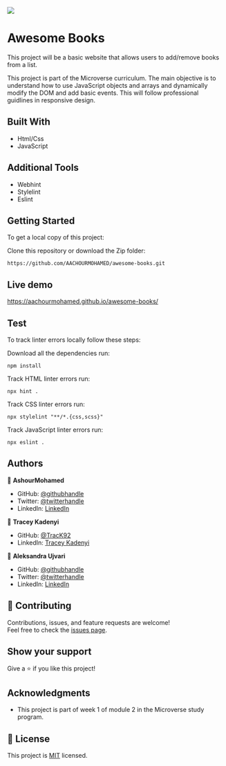 ![](https://img.shields.io/badge/Microverse-blueviolet)

# Awesome Books

This project will be a basic website that allows users to add/remove books from a list.


This project is part of the Microverse curriculum. The main objective is to understand how to use JavaScript objects and arrays and dynamically modify the DOM and add basic events. This will follow professional guidlines in responsive design.


## Built With

- Html/Css
- JavaScript

## Additional Tools

- Webhint
- Stylelint
- Eslint

## Getting Started

To get a local copy of this project:

Clone this repository or download the Zip folder:
```
https://github.com/AACHOURMOHAMED/awesome-books.git
``` 

## Live demo
https://aachourmohamed.github.io/awesome-books/

## Test
To track linter errors locally follow these steps:  

Download all the dependencies run:
```
npm install
```
Track HTML linter errors run:
```
npx hint .
```
Track CSS linter errors run:
```
npx stylelint "**/*.{css,scss}"
```
Track JavaScript linter errors run:
```
npx eslint .
```


## Authors

👤 **AshourMohamed**

- GitHub: [@githubhandle](https://github.com/AACHOURMOHAMED)
- Twitter: [@twitterhandle](https://twitter.com/MohamedAachour3)
- LinkedIn: [LinkedIn](https://linkedin.com/in/mohamed-aachour-25405b215)

👤 **Tracey Kadenyi**

- GitHub: [@TracK92](https://github.com/TracK92)
- LinkedIn: [Tracey Kadenyi](https://www.linkedin.com/in/tracy-kadenyi-9bb90287)

👤 **Aleksandra Ujvari**

- GitHub: [@githubhandle](https://github.com/digia3d)
- Twitter: [@twitterhandle](https://twitter.com/ujvari65)
- LinkedIn: [LinkedIn](https://www.linkedin.com/in/aleksandra-ujvari-85235a210/)

## 🤝 Contributing

Contributions, issues, and feature requests are welcome!  
Feel free to check the [issues page](https://github.com/AACHOURMOHAMED/awesome-books/issues).


## Show your support

Give a ⭐️ if you like this project!

## Acknowledgments

- This project is part of week 1 of module 2 in the Microverse study program.


## 📝 License

This project is [MIT](./MIT.md) licensed.